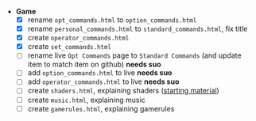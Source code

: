 - **Game**
  - [x] rename `opt_commands.html` to `option_commands.html`
  - [x] rename `personal_commands.html` to `standard_commands.html`, fix title
  - [x] create `operator_commands.html`
  - [x] create `set_commands.html`
  - [ ] rename live `Opt Commands` page to `Standard Commands` (and update item to match item on github) **needs suo**
  - [ ] add `option_commands.html` to live **needs suo**
  - [ ] add `operator_commands.html` to live **needs suo**
  - [ ] create `shaders.html`, explaining shaders ([starting material](http://forum.toribash.com/showthread.php?t=208366))
  - [ ] create `music.html`, explaining music
  - [ ] create `gamerules.html`, explaining gamerules
